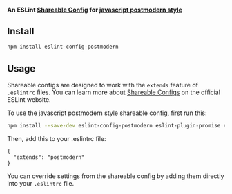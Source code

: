 #### An ESLint [Shareable Config](http://eslint.org/docs/developer-guide/shareable-configs) for [javascript postmodern style](https://github.com/valedaemon/eslint-config-postmodern)

## Install

```bash
npm install eslint-config-postmodern
```

## Usage

Shareable configs are designed to work with the `extends` feature of `.eslintrc` files.
You can learn more about
[Shareable Configs](http://eslint.org/docs/developer-guide/shareable-configs) on the
official ESLint website.

To use the javascript postmodern style shareable config, first run this:

```bash
npm install --save-dev eslint-config-postmodern eslint-plugin-promise eslint-plugin-import eslint-plugin-node
```

Then, add this to your .eslintrc file:

```
{
  "extends": "postmodern"
}
```

You can override settings from the shareable config by adding them directly into your
`.eslintrc` file.
